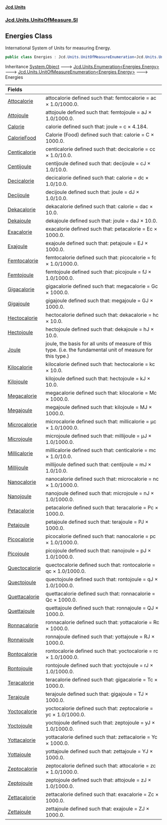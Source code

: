 #### [Jcd.Units](index.md 'index')

### [Jcd.Units.UnitsOfMeasure.SI](Jcd.Units.UnitsOfMeasure.SI.md 'Jcd.Units.UnitsOfMeasure.SI')

## Energies Class

International System of Units for measuring Energy.

```csharp
public class Energies : Jcd.Units.UnitOfMeasureEnumeration<Jcd.Units.UnitsOfMeasure.SI.Energies, Jcd.Units.UnitTypes.Energy>
```

Inheritance [System.Object](https://docs.microsoft.com/en-us/dotnet/api/System.Object 'System.Object') &#129106; [Jcd.Units.Enumeration&lt;](Enumeration_TEnumeration,T_.md 'Jcd.Units.Enumeration<TEnumeration,T>')[Energies](Energies.md 'Jcd.Units.UnitsOfMeasure.SI.Energies')[,](Enumeration_TEnumeration,T_.md 'Jcd.Units.Enumeration<TEnumeration,T>')[Energy](Energy.md 'Jcd.Units.UnitTypes.Energy')[&gt;](Enumeration_TEnumeration,T_.md 'Jcd.Units.Enumeration<TEnumeration,T>') &#129106; [Jcd.Units.UnitOfMeasureEnumeration&lt;](UnitOfMeasureEnumeration_TEnumeration,T_.md 'Jcd.Units.UnitOfMeasureEnumeration<TEnumeration,T>')[Energies](Energies.md 'Jcd.Units.UnitsOfMeasure.SI.Energies')[,](UnitOfMeasureEnumeration_TEnumeration,T_.md 'Jcd.Units.UnitOfMeasureEnumeration<TEnumeration,T>')[Energy](Energy.md 'Jcd.Units.UnitTypes.Energy')[&gt;](UnitOfMeasureEnumeration_TEnumeration,T_.md 'Jcd.Units.UnitOfMeasureEnumeration<TEnumeration,T>') &#129106; Energies

| Fields                                                                                          |                                                                                                               |
|:------------------------------------------------------------------------------------------------|:--------------------------------------------------------------------------------------------------------------|
| [Attocalorie](Energies.Attocalorie.md 'Jcd.Units.UnitsOfMeasure.SI.Energies.Attocalorie')       | attocalorie defined such that: femtocalorie = ac × 1.0/1000.0.                                                |
| [Attojoule](Energies.Attojoule.md 'Jcd.Units.UnitsOfMeasure.SI.Energies.Attojoule')             | attojoule defined such that: femtojoule = aJ × 1.0/1000.0.                                                    |
| [Calorie](Energies.Calorie.md 'Jcd.Units.UnitsOfMeasure.SI.Energies.Calorie')                   | calorie defined such that: joule = c × 4.184.                                                                 |
| [CalorieFood](Energies.CalorieFood.md 'Jcd.Units.UnitsOfMeasure.SI.Energies.CalorieFood')       | Calorie (Food) defined such that: calorie = C × 1000.0.                                                       |
| [Centicalorie](Energies.Centicalorie.md 'Jcd.Units.UnitsOfMeasure.SI.Energies.Centicalorie')    | centicalorie defined such that: decicalorie = cc × 1.0/10.0.                                                  |
| [Centijoule](Energies.Centijoule.md 'Jcd.Units.UnitsOfMeasure.SI.Energies.Centijoule')          | centijoule defined such that: decijoule = cJ × 1.0/10.0.                                                      |
| [Decicalorie](Energies.Decicalorie.md 'Jcd.Units.UnitsOfMeasure.SI.Energies.Decicalorie')       | decicalorie defined such that: calorie = dc × 1.0/10.0.                                                       |
| [Decijoule](Energies.Decijoule.md 'Jcd.Units.UnitsOfMeasure.SI.Energies.Decijoule')             | decijoule defined such that: joule = dJ × 1.0/10.0.                                                           |
| [Dekacalorie](Energies.Dekacalorie.md 'Jcd.Units.UnitsOfMeasure.SI.Energies.Dekacalorie')       | dekacalorie defined such that: calorie = dac × 10.0.                                                          |
| [Dekajoule](Energies.Dekajoule.md 'Jcd.Units.UnitsOfMeasure.SI.Energies.Dekajoule')             | dekajoule defined such that: joule = daJ × 10.0.                                                              |
| [Exacalorie](Energies.Exacalorie.md 'Jcd.Units.UnitsOfMeasure.SI.Energies.Exacalorie')          | exacalorie defined such that: petacalorie = Ec × 1000.0.                                                      |
| [Exajoule](Energies.Exajoule.md 'Jcd.Units.UnitsOfMeasure.SI.Energies.Exajoule')                | exajoule defined such that: petajoule = EJ × 1000.0.                                                          |
| [Femtocalorie](Energies.Femtocalorie.md 'Jcd.Units.UnitsOfMeasure.SI.Energies.Femtocalorie')    | femtocalorie defined such that: picocalorie = fc × 1.0/1000.0.                                                |
| [Femtojoule](Energies.Femtojoule.md 'Jcd.Units.UnitsOfMeasure.SI.Energies.Femtojoule')          | femtojoule defined such that: picojoule = fJ × 1.0/1000.0.                                                    |
| [Gigacalorie](Energies.Gigacalorie.md 'Jcd.Units.UnitsOfMeasure.SI.Energies.Gigacalorie')       | gigacalorie defined such that: megacalorie = Gc × 1000.0.                                                     |
| [Gigajoule](Energies.Gigajoule.md 'Jcd.Units.UnitsOfMeasure.SI.Energies.Gigajoule')             | gigajoule defined such that: megajoule = GJ × 1000.0.                                                         |
| [Hectocalorie](Energies.Hectocalorie.md 'Jcd.Units.UnitsOfMeasure.SI.Energies.Hectocalorie')    | hectocalorie defined such that: dekacalorie = hc × 10.0.                                                      |
| [Hectojoule](Energies.Hectojoule.md 'Jcd.Units.UnitsOfMeasure.SI.Energies.Hectojoule')          | hectojoule defined such that: dekajoule = hJ × 10.0.                                                          |
| [Joule](Energies.Joule.md 'Jcd.Units.UnitsOfMeasure.SI.Energies.Joule')                         | joule, the basis for all units of measure of this type. (i.e. the fundamental unit of measure for this type.) |
| [Kilocalorie](Energies.Kilocalorie.md 'Jcd.Units.UnitsOfMeasure.SI.Energies.Kilocalorie')       | kilocalorie defined such that: hectocalorie = kc × 10.0.                                                      |
| [Kilojoule](Energies.Kilojoule.md 'Jcd.Units.UnitsOfMeasure.SI.Energies.Kilojoule')             | kilojoule defined such that: hectojoule = kJ × 10.0.                                                          |
| [Megacalorie](Energies.Megacalorie.md 'Jcd.Units.UnitsOfMeasure.SI.Energies.Megacalorie')       | megacalorie defined such that: kilocalorie = Mc × 1000.0.                                                     |
| [Megajoule](Energies.Megajoule.md 'Jcd.Units.UnitsOfMeasure.SI.Energies.Megajoule')             | megajoule defined such that: kilojoule = MJ × 1000.0.                                                         |
| [Microcalorie](Energies.Microcalorie.md 'Jcd.Units.UnitsOfMeasure.SI.Energies.Microcalorie')    | microcalorie defined such that: millicalorie = μc × 1.0/1000.0.                                               |
| [Microjoule](Energies.Microjoule.md 'Jcd.Units.UnitsOfMeasure.SI.Energies.Microjoule')          | microjoule defined such that: millijoule = μJ × 1.0/1000.0.                                                   |
| [Millicalorie](Energies.Millicalorie.md 'Jcd.Units.UnitsOfMeasure.SI.Energies.Millicalorie')    | millicalorie defined such that: centicalorie = mc × 1.0/10.0.                                                 |
| [Millijoule](Energies.Millijoule.md 'Jcd.Units.UnitsOfMeasure.SI.Energies.Millijoule')          | millijoule defined such that: centijoule = mJ × 1.0/10.0.                                                     |
| [Nanocalorie](Energies.Nanocalorie.md 'Jcd.Units.UnitsOfMeasure.SI.Energies.Nanocalorie')       | nanocalorie defined such that: microcalorie = nc × 1.0/1000.0.                                                |
| [Nanojoule](Energies.Nanojoule.md 'Jcd.Units.UnitsOfMeasure.SI.Energies.Nanojoule')             | nanojoule defined such that: microjoule = nJ × 1.0/1000.0.                                                    |
| [Petacalorie](Energies.Petacalorie.md 'Jcd.Units.UnitsOfMeasure.SI.Energies.Petacalorie')       | petacalorie defined such that: teracalorie = Pc × 1000.0.                                                     |
| [Petajoule](Energies.Petajoule.md 'Jcd.Units.UnitsOfMeasure.SI.Energies.Petajoule')             | petajoule defined such that: terajoule = PJ × 1000.0.                                                         |
| [Picocalorie](Energies.Picocalorie.md 'Jcd.Units.UnitsOfMeasure.SI.Energies.Picocalorie')       | picocalorie defined such that: nanocalorie = pc × 1.0/1000.0.                                                 |
| [Picojoule](Energies.Picojoule.md 'Jcd.Units.UnitsOfMeasure.SI.Energies.Picojoule')             | picojoule defined such that: nanojoule = pJ × 1.0/1000.0.                                                     |
| [Quectocalorie](Energies.Quectocalorie.md 'Jcd.Units.UnitsOfMeasure.SI.Energies.Quectocalorie') | quectocalorie defined such that: rontocalorie = qc × 1.0/1000.0.                                              |
| [Quectojoule](Energies.Quectojoule.md 'Jcd.Units.UnitsOfMeasure.SI.Energies.Quectojoule')       | quectojoule defined such that: rontojoule = qJ × 1.0/1000.0.                                                  |
| [Quettacalorie](Energies.Quettacalorie.md 'Jcd.Units.UnitsOfMeasure.SI.Energies.Quettacalorie') | quettacalorie defined such that: ronnacalorie = Qc × 1000.0.                                                  |
| [Quettajoule](Energies.Quettajoule.md 'Jcd.Units.UnitsOfMeasure.SI.Energies.Quettajoule')       | quettajoule defined such that: ronnajoule = QJ × 1000.0.                                                      |
| [Ronnacalorie](Energies.Ronnacalorie.md 'Jcd.Units.UnitsOfMeasure.SI.Energies.Ronnacalorie')    | ronnacalorie defined such that: yottacalorie = Rc × 1000.0.                                                   |
| [Ronnajoule](Energies.Ronnajoule.md 'Jcd.Units.UnitsOfMeasure.SI.Energies.Ronnajoule')          | ronnajoule defined such that: yottajoule = RJ × 1000.0.                                                       |
| [Rontocalorie](Energies.Rontocalorie.md 'Jcd.Units.UnitsOfMeasure.SI.Energies.Rontocalorie')    | rontocalorie defined such that: yoctocalorie = rc × 1.0/1000.0.                                               |
| [Rontojoule](Energies.Rontojoule.md 'Jcd.Units.UnitsOfMeasure.SI.Energies.Rontojoule')          | rontojoule defined such that: yoctojoule = rJ × 1.0/1000.0.                                                   |
| [Teracalorie](Energies.Teracalorie.md 'Jcd.Units.UnitsOfMeasure.SI.Energies.Teracalorie')       | teracalorie defined such that: gigacalorie = Tc × 1000.0.                                                     |
| [Terajoule](Energies.Terajoule.md 'Jcd.Units.UnitsOfMeasure.SI.Energies.Terajoule')             | terajoule defined such that: gigajoule = TJ × 1000.0.                                                         |
| [Yoctocalorie](Energies.Yoctocalorie.md 'Jcd.Units.UnitsOfMeasure.SI.Energies.Yoctocalorie')    | yoctocalorie defined such that: zeptocalorie = yc × 1.0/1000.0.                                               |
| [Yoctojoule](Energies.Yoctojoule.md 'Jcd.Units.UnitsOfMeasure.SI.Energies.Yoctojoule')          | yoctojoule defined such that: zeptojoule = yJ × 1.0/1000.0.                                                   |
| [Yottacalorie](Energies.Yottacalorie.md 'Jcd.Units.UnitsOfMeasure.SI.Energies.Yottacalorie')    | yottacalorie defined such that: zettacalorie = Yc × 1000.0.                                                   |
| [Yottajoule](Energies.Yottajoule.md 'Jcd.Units.UnitsOfMeasure.SI.Energies.Yottajoule')          | yottajoule defined such that: zettajoule = YJ × 1000.0.                                                       |
| [Zeptocalorie](Energies.Zeptocalorie.md 'Jcd.Units.UnitsOfMeasure.SI.Energies.Zeptocalorie')    | zeptocalorie defined such that: attocalorie = zc × 1.0/1000.0.                                                |
| [Zeptojoule](Energies.Zeptojoule.md 'Jcd.Units.UnitsOfMeasure.SI.Energies.Zeptojoule')          | zeptojoule defined such that: attojoule = zJ × 1.0/1000.0.                                                    |
| [Zettacalorie](Energies.Zettacalorie.md 'Jcd.Units.UnitsOfMeasure.SI.Energies.Zettacalorie')    | zettacalorie defined such that: exacalorie = Zc × 1000.0.                                                     |
| [Zettajoule](Energies.Zettajoule.md 'Jcd.Units.UnitsOfMeasure.SI.Energies.Zettajoule')          | zettajoule defined such that: exajoule = ZJ × 1000.0.                                                         |
